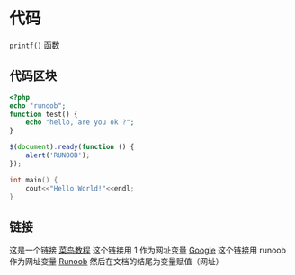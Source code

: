 # 代码

`printf()` 函数

## 代码区块

```php
<?php
echo "runoob";
function test() {
	echo "hello, are you ok ?";
}
```
```javascript
$(document).ready(function () {
    alert('RUNOOB');
});
```
```c++
int main() {
    cout<<"Hello World!"<<endl;
}
```

## 链接

这是一个链接 [菜鸟教程](https://www.runoob.com)
这个链接用 1 作为网址变量 [Google][1]
这个链接用 runoob 作为网址变量 [Runoob][runoob]
然后在文档的结尾为变量赋值（网址）

[1]: http://www.google.com/
[runoob]: http://www.runoob.com/